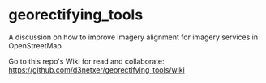 # georectifying_tools

A discussion on how to improve imagery alignment for imagery services in OpenStreetMap

Go to this repo's Wiki for read and collaborate: https://github.com/d3netxer/georectifying_tools/wiki
